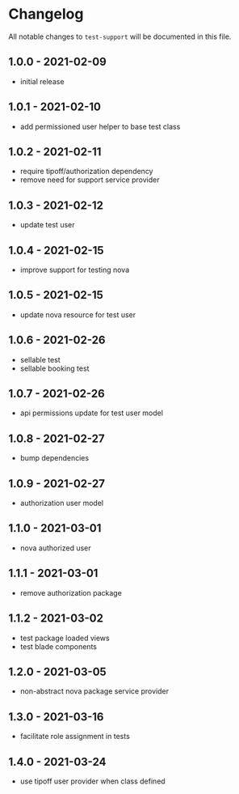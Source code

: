 # Changelog

All notable changes to `test-support` will be documented in this file.

## 1.0.0 - 2021-02-09

- initial release

## 1.0.1 - 2021-02-10

- add permissioned user helper to base test class

## 1.0.2 - 2021-02-11

- require tipoff/authorization dependency
- remove need for support service provider

## 1.0.3 - 2021-02-12

- update test user

## 1.0.4 - 2021-02-15

- improve support for testing nova

## 1.0.5 - 2021-02-15

- update nova resource for test user

## 1.0.6 - 2021-02-26

- sellable test
- sellable booking test

## 1.0.7 - 2021-02-26

- api permissions update for test user model

## 1.0.8 - 2021-02-27

- bump dependencies

## 1.0.9 - 2021-02-27

- authorization user model

## 1.1.0 - 2021-03-01

- nova authorized user

## 1.1.1 - 2021-03-01

- remove authorization package

## 1.1.2 - 2021-03-02

- test package loaded views
- test blade components

## 1.2.0 - 2021-03-05

- non-abstract nova package service provider

## 1.3.0 - 2021-03-16

- facilitate role assignment in tests

## 1.4.0 - 2021-03-24

- use tipoff user provider when class defined
